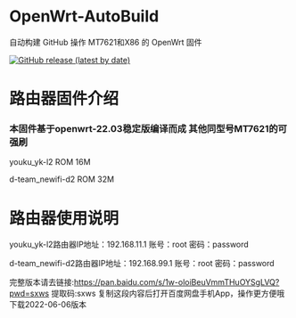 # OpenWrt-AutoBuild
自动构建 GitHub 操作 MT7621和X86 的 OpenWrt 固件

[![GitHub release (latest by date)](https://img.shields.io/github/v/release/cnbbx/OpenWrt-AutoBuild?style=for-the-badge&label=Download)](https://github.com/cnbbx/OpenWrt-AutoBuild/releases/latest)

# 路由器固件介绍
### 本固件基于openwrt-22.03稳定版编译而成  其他同型号MT7621的可强刷
youku_yk-l2 ROM 16M

d-team_newifi-d2 ROM 32M

# 路由器使用说明
youku_yk-l2路由器IP地址：192.168.11.1 账号：root   密码：password

d-team_newifi-d2路由器IP地址：192.168.99.1 账号：root   密码：password

完整版本请去链接:https://pan.baidu.com/s/1w-oloiBeuVmmTHuOYSgLVQ?pwd=sxws 提取码:sxws 复制这段内容后打开百度网盘手机App，操作更方便哦  下载2022-06-06版本
